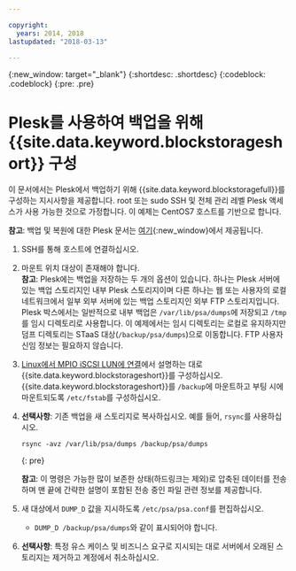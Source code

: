 ```yaml
---

copyright:
  years: 2014, 2018
lastupdated: "2018-03-13"

---
```

{:new_window: target="_blank"}
{:shortdesc: .shortdesc}
{:codeblock: .codeblock}
{:pre: .pre}
 
# Plesk를 사용하여 백업을 위해 {{site.data.keyword.blockstorageshort}} 구성

이 문서에서는 Plesk에서 백업하기 위해 {{site.data.keyword.blockstoragefull}}를 구성하는 지시사항을 제공합니다. root 또는 sudo SSH 및 전체 관리 레벨 Plesk 액세스가 사용 가능한 것으로 가정합니다. 이 예제는 CentOS7 호스트를 기반으로 합니다. 

**참고**: 백업 및 복원에 대한 Plesk 문서는 [여기](https://docs.plesk.com/en-US/12.5/administrator-guide/backing-up-and-restoration.59256/){:new_window}에서 제공됩니다. 

1. SSH를 통해 호스트에 연결하십시오. 

2. 마운트 위치 대상이 존재해야 합니다. <br />
   **참고**: Plesk에는 백업을 저장하는 두 개의 옵션이 있습니다. 하나는 Plesk 서버에 있는 백업 스토리지인 내부 Plesk 스토리지이며 다른 하나는 웹 또는 사용자의 로컬 네트워크에서 일부 외부 서버에 있는 백업 스토리지인 외부 FTP 스토리지입니다. Plesk 박스에서는 일반적으로 내부 백업은 `/var/lib/psa/dumps`에 저장되고 `/tmp`를 임시 디렉토리로 사용합니다. 이 예제에서는 임시 디렉토리는 로컬로 유지하지만 덤프 디렉토리는 STaaS 대상(`/backup/psa/dumps`)으로 이동합니다. FTP 사용자 신임 정보는 필요하지 않습니다. 
   
3. [Linux에서 MPIO iSCSI LUN에 연결](accessing_block_storage_linux.html)에서 설명하는 대로 {{site.data.keyword.blockstorageshort}}를 구성하십시오. {{site.data.keyword.blockstorageshort}}를 `/backup`에 마운트하고 부팅 시에 마운트되도록 `/etc/fstab`를 구성하십시오. 

4. **선택사항**: 기존 백업을 새 스토리지로 복사하십시오. 예를 들어, `rsync`를 사용하십시오. 
   ```
   rsync -avz /var/lib/psa/dumps /backup/psa/dumps
   ```
   {: pre}
    
    **참고**: 이 명령은 가능한 많이 보존한 상태(하드링크는 제외)로 압축된 데이터를 전송하며 맨 끝에 간략한 설명이 포함된 전송 중인 파일 관련 정보를 제공합니다. 
    
5. 새 대상에서 `DUMP_D` 값을 지시하도록 `/etc/psa/psa.conf`를 편집하십시오.  
    -  `DUMP_D /backup/psa/dumps`와 같이 표시되어야 합니다.  

6. **선택사항**: 특정 유스 케이스 및 비즈니스 요구로 지시되는 대로 서버에서 오래된 스토리지는 제거하고 계정에서 취소하십시오. 


